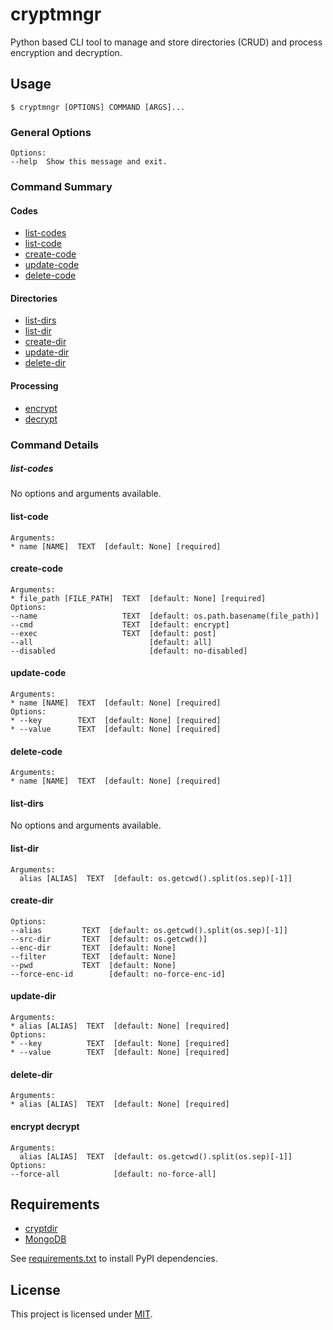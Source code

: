 # cryptmngr

Python based CLI tool to manage and store directories (CRUD) and process encryption and decryption.

## Usage

    $ cryptmngr [OPTIONS] COMMAND [ARGS]...

### General Options

```
Options:
--help  Show this message and exit.
```

### Command Summary

#### Codes

* [list-codes](#list-codes)
* [list-code](#list-code)
* [create-code](#create-code)
* [update-code](#update-code)
* [delete-code](#delete-code)

#### Directories

* [list-dirs](#list-dirs)
* [list-dir](#list-dir)
* [create-dir](#create-dir)
* [update-dir](#update-dir)
* [delete-dir](#delete-dir)


#### Processing

* [encrypt](#encrypt-decrypt)
* [decrypt](#encrypt-decrypt)

### Command Details

##### list-codes

No options and arguments available.

#### list-code

```
Arguments:
* name [NAME]  TEXT  [default: None] [required]
```

#### create-code

```
Arguments:
* file_path [FILE_PATH]  TEXT  [default: None] [required]
Options:
--name                   TEXT  [default: os.path.basename(file_path)]
--cmd                    TEXT  [default: encrypt]
--exec                   TEXT  [default: post]
--all                          [default: all]
--disabled                     [default: no-disabled]
```

#### update-code

```
Arguments:
* name [NAME]  TEXT  [default: None] [required]
Options:
* --key        TEXT  [default: None] [required]
* --value      TEXT  [default: None] [required]
```

#### delete-code

```
Arguments:
* name [NAME]  TEXT  [default: None] [required]
```

#### list-dirs

No options and arguments available.

#### list-dir

```
Arguments:
  alias [ALIAS]  TEXT  [default: os.getcwd().split(os.sep)[-1]]
```

#### create-dir

```
Options:
--alias         TEXT  [default: os.getcwd().split(os.sep)[-1]]
--src-dir       TEXT  [default: os.getcwd()]
--enc-dir       TEXT  [default: None]
--filter        TEXT  [default: None]
--pwd           TEXT  [default: None]
--force-enc-id        [default: no-force-enc-id]
```

#### update-dir

```
Arguments:
* alias [ALIAS]  TEXT  [default: None] [required]
Options:
* --key          TEXT  [default: None] [required]
* --value        TEXT  [default: None] [required]
```

#### delete-dir

```
Arguments:
* alias [ALIAS]  TEXT  [default: None] [required]
```

#### encrypt decrypt

```
Arguments:
  alias [ALIAS]  TEXT  [default: os.getcwd().split(os.sep)[-1]]
Options:
--force-all            [default: no-force-all]
```

## Requirements

- [cryptdir](https://github.com/aoephtua/cryptdir)
- [MongoDB](https://github.com/mongodb/mongo)

See [requirements.txt](https://github.com/aoephtua/cryptmngr/blob/main/requirements.txt) to install PyPI dependencies.

## License

This project is licensed under [MIT](https://github.com/aoephtua/cryptmngr/blob/main/LICENSE).